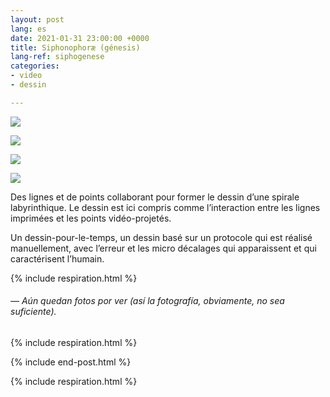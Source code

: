 ```yaml
---
layout: post
lang: es
date: 2021-01-31 23:00:00 +0000
title: Siphonophoræ (génesis)
lang-ref: siphogenese
categories:
- video
- dessin

---
```

![](/mepierdoparaver/imgs/siphonophorae-genese-2020-2021-2_-up.jpg)

![](/mepierdoparaver/imgs/siphonophorae-genese-2020-2021-12_-up.jpg)

![](/mepierdoparaver/imgs/siphonophorae-genese-2020-2021-6_-up.jpg)

![](/mepierdoparaver/imgs/siphonophorae-genese-2020-2021-19_-up.jpg)

Des lignes et de points collaborant pour former le dessin d’une spirale labyrinthique. Le dessin est ici compris comme l’interaction entre les lignes imprimées et les points vidéo-projetés. 

Un dessin-pour-le-temps, un dessin basé sur un protocole qui est réalisé  manuellement, avec l’erreur et les micro décalages qui apparaissent et qui caractérisent l’humain.

{% include respiration.html %}

###### — _Aún quedan fotos por ver (así la fotografía, obviamente, no sea suficiente)._

{% include respiration.html %}

{% include end-post.html %}

{% include respiration.html %}